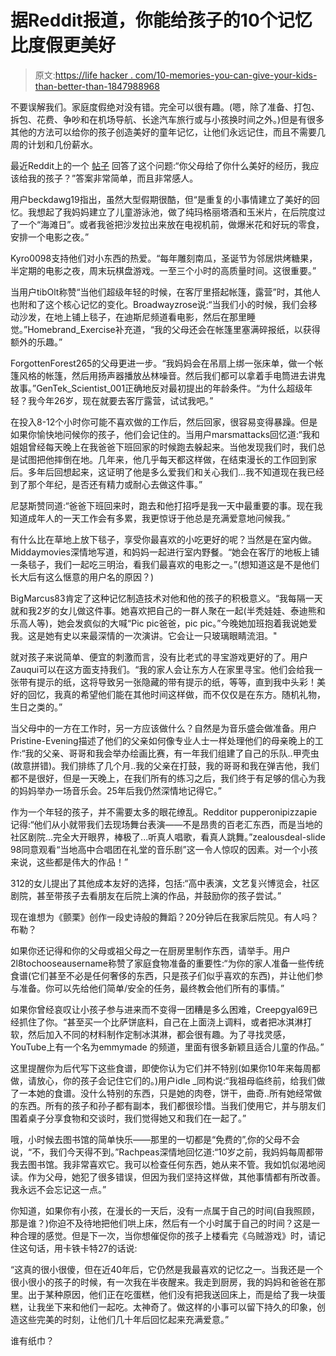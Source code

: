 # 据Reddit报道，你能给孩子的10个记忆比度假更美好

> 原文:[https://life hacker . com/10-memories-you-can-give-your-kids-than-better-than-1847988968](https://lifehacker.com/10-memories-you-can-give-your-kids-that-are-better-than-1847988968)

不要误解我们。家庭度假绝对没有错。完全可以很有趣。(嗯，除了准备、打包、拆包、花费、争吵和在机场导航、长途汽车旅行或与小孩换时间之外。)但是有很多其他的方法可以给你的孩子创造美好的童年记忆，让他们永远记住，而且不需要几周的计划和几份薪水。

最近Reddit上的一个 [帖子](https://www.reddit.com/r/NoStupidQuestions/comments/qkcyvx/whats_a_great_experience_your_parents_gave_you/?utm_source=share&utm_medium=ios_app&utm_name=iossmf) 回答了这个问题:“你父母给了你什么美好的经历，我应该给我的孩子？”答案非常简单，而且非常感人。

用户beckdawg19指出，虽然大型假期很酷，但“是重复的小事情建立了美好的回忆。我想起了我妈妈建立了儿童游泳池，做了纯玛格丽塔酒和玉米片，在后院度过了一个“海滩日”。或者我爸把沙发拉出来放在电视机前，做爆米花和好玩的零食，安排一个电影之夜。”

Kyro0098支持他们对小东西的热爱。“每年雕刻南瓜，圣诞节为邻居烘烤糖果，半定期的电影之夜，周末玩棋盘游戏。一至三个小时的高质量时间。这很重要。”

当用户tibOlt称赞“当他们超级年轻的时候，在客厅里搭起帐篷，露营”时，其他人也附和了这个核心记忆的变化。Broadwayzrose说:“当我们小的时候，我们会移动沙发，在地上铺上毯子，在迪斯尼频道看电影，然后在那里睡觉。”Homebrand_Exercise补充道，“我的父母还会在帐篷里塞满碎报纸，以获得额外的乐趣。”

ForgottenForest265的父母更进一步。“我妈妈会在吊扇上绑一张床单，做一个帐篷风格的帐篷，然后用扬声器播放丛林噪音。然后我们都可以拿着手电筒进去讲鬼故事。”GenTek_Scientist_001正确地反对最初提出的年龄条件。“为什么超级年轻？我今年26岁，现在就要去客厅露营，试试我吧。”

在投入8-12个小时你可能不喜欢做的工作后，然后回家，很容易变得暴躁。但是如果你愉快地问候你的孩子，他们会记住的。当用户marsmattacks回忆道:“我和姐姐曾经每天晚上在我爸爸下班回家的时候跑去躲起来。当他发现我们时，我们总是试图把他摔倒在地。几年来，他几乎每天都这样做，在结束漫长的工作回到家后。多年后回想起来，这证明了他是多么爱我们和关心我们...我不知道现在我已经到了那个年纪，是否还有精力或耐心去做这件事。”

尼瑟斯赞同道:“爸爸下班回来时，跑去和他打招呼是我一天中最重要的事。现在我知道成年人的一天工作会有多累，我更惊讶于他总是充满爱意地问候我。”

有什么比在草地上放下毯子，享受你最喜欢的小吃更好的呢？当然是在室内做。Middaymovies深情地写道，和妈妈一起进行室内野餐。“她会在客厅的地板上铺一条毯子，我们一起吃三明治，看我们最喜欢的电影之一。”(想知道这是不是他们长大后有这么惬意的用户名的原因？)

BigMarcus83肯定了这种记忆制造技术对他和他的孩子的积极意义。“我每隔一天就和我2岁的女儿做这件事。她喜欢把自己的一群人聚在一起(半秃娃娃、泰迪熊和乐高人等)，她会发疯似的大喊“Pic pic爸爸，pic pic。”今晚她加班抱着我说她爱我。这是她有史以来最深情的一次演讲。它会让一只玻璃眼睛流泪。"

就对孩子来说简单、便宜的刺激而言，没有比老式的寻宝游戏更好的了。用户Zauqui可以在这方面支持我们。“我的家人会让东方人在家里寻宝。他们会给我一张带有提示的纸，这将导致另一张隐藏的带有提示的纸，等等，直到我中头彩！美好的回忆，我真的希望他们能在其他时间这样做，而不仅仅是在东方。随机礼物，生日之类的。”

当父母中的一方在工作时，另一方应该做什么？自然是为音乐盛会做准备。用户Pristine-Evening描述了他们的父亲如何像专业人士一样处理他们的母亲晚上的工作:“我的父亲、哥哥和我会举办绘画比赛，有一年我们组建了自己的乐队..甲壳虫(故意拼错)。我们排练了几个月..我的父亲在打鼓，我的哥哥和我在弹吉他，我们都不是很好，但是一天晚上，在我们所有的练习之后，我们终于有足够的信心为我的妈妈举办一场音乐会。25年后我仍然深情地记得它。”

作为一个年轻的孩子，并不需要太多的眼花缭乱。Redditor pupperonipizzapie记得:“他们从小就带我们去现场舞台表演——不是昂贵的百老汇东西，而是当地的社区剧院...完全大开眼界，棒极了...听真人唱歌，看真人跳舞。”zealousdeal-slide 98同意观看“当地高中合唱团在礼堂的音乐剧”这一令人惊叹的因素。对一个小孩来说，这些都是伟大的作品！”

312的女儿提出了其他成本友好的选择，包括:“高中表演，文艺复兴博览会，社区剧院，甚至带孩子去看朋友在后院上演的作品，并鼓励你的孩子尝试。”

现在谁想为《颤栗》创作一段史诗般的舞蹈？20分钟后在我家后院见。有人吗？布勒？

如果你还记得和你的父母或祖父母之一在厨房里制作东西，请举手。用户2l8tochooseausername称赞了家庭食物准备的重要性:“为你的家人准备一些传统食谱(它们甚至不必是任何奢侈的东西，只是孩子们似乎喜欢的东西)，并让他们参与准备。你可以先给他们简单/安全的任务，最终教会他们所有的事情。”

如果你曾经哀叹让小孩子参与进来而不变得一团糟是多么困难，Creepgyal69已经抓住了你。“甚至买一个比萨饼底料，自己在上面浇上调料，或者把冰淇淋打软，然后加入不同的材料制作定制冰淇淋，都会很有趣。为了寻找灵感，YouTube上有一个名为emmymade 的频道，里面有很多新颖且适合儿童的作品。”

这里提醒你为后代写下这些食谱，即使你认为它们并不特别(如果你10年来每周都做，请放心，你的孩子会记住它们的。)用户idle _同构说:“我祖母临终前，给我们做了一本她的食谱。没什么特别的东西，只是她的肉卷，饼干，曲奇..所有她经常做的东西。所有的孩子和孙子都有副本，我们都很珍惜。当我们使用它，并与朋友们围着桌子分享食物和交谈时，我们觉得她又和我们在一起了。”

哦，小时候去图书馆的简单快乐——那里的一切都是“免费的”,你的父母不会说，“不，我们今天得不到。”Rachpeas深情地回忆道:“10岁之前，我妈妈每周都带我去图书馆。我非常喜欢它。我可以检查任何东西，她从来不管。我如饥似渴地阅读。作为父母，她犯了很多错误，但因为我们坚持这样做，其他事情都有所改善。我永远不会忘记这一点。”

你知道，如果你有小孩，在漫长的一天后，没有一点属于自己的时间(自我照顾，那是谁？)你迫不及待地把他们哄上床，然后有一个小时属于自己的时间？这是一种合理的感觉。但是下一次，当你想催促你的孩子上楼看完《乌贼游戏》时，请记住这句话，用卡铁卡特27的话说:

“这真的很小很傻，但在近40年后，它仍然是我最喜欢的记忆之一。当我还是一个很小很小的孩子的时候，有一次我在半夜醒来。我走到厨房，我的妈妈和爸爸在那里。出于某种原因，他们正在吃蛋糕，他们没有把我送回床上，而是给了我一块蛋糕，让我坐下来和他们一起吃。太神奇了。做这样的小事可以留下持久的印象，创造这些完美的时刻，让他们几十年后回忆起来充满爱意。”

谁有纸巾？